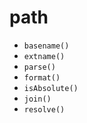 # path

- `basename()`
- `extname()`
- `parse()`
- `format()`
- `isAbsolute()`
- `join()`
- `resolve()`
